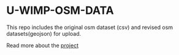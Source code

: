 # U-WIMP-OSM-DATA
This repo includes the original osm dataset (csv) and revised osm datasets(geojson) for upload.

Read more about the [project](https://wiki.openstreetmap.org/wiki/WikiProject_Uganda/Uganda_Water_Infrastructure_Mapping_Project#Data_Cleaning_%26_Upload_to_WPdx_%26_OSM)

